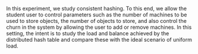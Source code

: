 <!-- ### Aim of the experiment -->

In this experiment, we study consistent hashing. To this end, we allow the student user to control parameters such as the number of machines to be used to store objects, the number of objects to store, and also control the churn in the system by allowing the user to add or remove machines. In this setting, the intent is to study the load and balance achieved by the distributed hash table and compare these with the ideal scenario of uniform load.

<!-- One of the fundamental data structures is the hash table that provides key lookup. In the sequential setting, there exist several approaches to create hash tables and also techniques to handle collisions. In the distributed setting, we consider that there exist m objects that have to be stored at n machines with additional properties such as the following. Firstly, it should be possible given an item/object to be able to locate the machine that would store that item. Secondly, each machine should hold a nearly equal portion of the items that are in the hash table currently. Thirdly, to cater to the distributed nature of the system, the system should adapt to new machines getting added to the system or existing machines removed from the system. In this case, a good solution should minimize the number of items that have to be moved to account for the change in the set of machines. [Karger et al.][karger1997consistent] calls such a solution as consistent hashing. This solution has been used in the design of multiple distributed hash tables such as [Chord][stoica2003chord] and [Pastry][rowstron2001pastry]. -->


[karger1997consistent]: https://dl.acm.org/doi/pdf/10.1145/258533.258660
[stoica2003chord]: https://ieeexplore.ieee.org/abstract/document/1180543
[rowstron2001pastry]: https://link.springer.com/chapter/10.1007/3-540-45518-3_18
